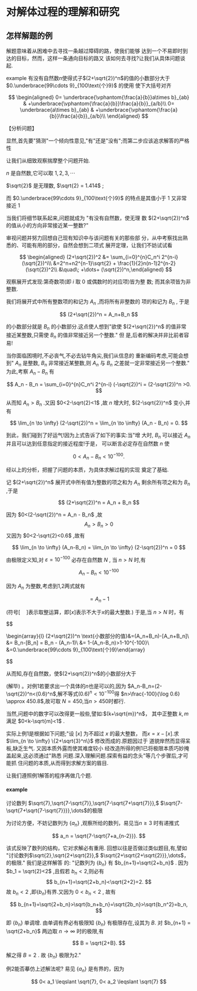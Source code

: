 # 对解体过程的理解和研究

## 怎样解题的例

解题意味着从困难中去寻找一条越过障碍的路，使我们能够
达到一个不易即时到达的目标，然而，这样一条通向目标的路又
该如何去寻找?让我们从具体问题谈起.

example
有没有自然数$n$使得式子$(2+\sqrt{2})^n$的值的小数部分大于
$0.\underbrace{99\cdots 9}_{100\text{个}9}$ 的使用 使下大括号对齐


$$
\begin{aligned}
    0=    \underbrace{\vphantom{\frac{a}{b}}a\times b}_{ab} & +\underbrace{\vphantom{\frac{a}{b}}\frac{a}{b}}_{a/b}\\
    0=    \underbrace{a\times b}_{ab} & +\underbrace{\vphantom{\frac{a}{b}}\frac{a}{b}}_{a/b}\\
  \end{aligned}
$$


【分析问题】

显然,首先要\"猜测\"一个倾向性意见,\"有\"还是\"没有\";而第二步应该追求解答的严格性

让我们从细致观察揣摩整个问题开始.

$n$ 是自然数,它可以取 $1,2,3,\cdots$

$\sqrt{2}$ 是无理数, $\sqrt{2} = 1.414$ ;

而 $0.\underbrace{99\cdots 9}_{100\text{个}9}$ 的特点是其值小于 $1$
又非常接近 $1$

当我们将细节联系起来,问题就成为 \"有没有自然数，使无理 数
$(2+\sqrt{2})^n$ 的值从小的方向非常接近某一整数?\"

审视问题并努力回想自己现有知识中与该问题有关的那些部
分，从中考察找出熟悉的、可能有用的部分，自然会想到二项式
展开定理，让我们不妨试试看


$$
\begin{aligned}
    (2+\sqrt{2})^2
        &= \sum_{i=0}^{n}C_n^i 2^{n-i} (\sqrt{2})^i\\
        &=2^n+n2^{n-1}\sqrt{2} + \frac{1}{2}n(n-1)2^{n-2}(\sqrt{2})^2\\
        &\quad\; +\dots+ (\sqrt{2})^n,\end{aligned}
$$


观察展开式发现:第奇数项(即 $i$ 取 $0$ 或偶数时的对应项)皆为整 数;
而其余项皆为非整数.

我们将展开式中所有整数项的和记为 $A_n$ ,而将所有非整数的 项的和记为
$B_n$ , 于是


$$
(2+\sqrt{2})^n = A_n+B_n
$$


的小数部分就是 $B_n$ 的小数部分.这点使人想到\"欲使 $(2+\sqrt{2})^n$
的值非常接近某整数,只需使 $B_n$ 的值非常接近另一个整数.\" 但
是,后者的解决并非比前者容易!

当你面临困境时,不必丧气,不必去钻牛角尖,我们从信息的
重新编码考虑,可能会想到\" $A_n$ 是整数, $B_n$ 非常接近某整数,则 $A_n$ 与
$B_n$ 之差就一定非常接近另一个整数.\" 为此,考察 $A_n-B_n$ 有


$$
A_n - B_n = \sum_{i=0}^{n}C_n^i 2^{n-i} (-\sqrt{2})^i = (2-\sqrt{2})^n >0.
$$


从而知 $A_n > B_n$ .又因 $0<2-\sqrt{2}<1$ ,故 $n$ 增大时,
$(2-\sqrt{2})^n$ 变小,并有


$$
\lim_{n \to \infty} (2-\sqrt{2})^n = 
  \lim_{n \to \infty} (A_n - B_n) = 0.
$$


到此，我们碰到了好运气!因为上式告诉了如下的事实:当\"增 大时, $B_n$
可以接近 $A_n$ 并且可以达到任意指定的接近程度!于是，
可以断言必定存在自然数 $n$ 使


$$
0<A_n - B_n<10^{-100}.
$$


经以上的分析，把握了问题的本质，为具体求解过程的实现 奠定了基础.

记 $(2+\sqrt{2})^n$ 展开式中所有值为整数的项之和为 $A_n$
剩余所有项之和为 $B_n$ ,于是


$$
(2+\sqrt{2})^n = A_n + B_n
$$


因为 $0<(2-\sqrt{2})^n = A_n - B_n$ ,故 
$$
% \label{eq:001}
  A_n>B_n>0
$$
 又因为 $0<2-\sqrt{2}<0.6$ ,故有


$$
\lim_{n \to \infty} (A_n-B_n) = 
  \lim_{n \to \infty} (2-\sqrt{2})^n = 0
$$


由极限定义知,对 $\varepsilon=10^{-100}$ 必存在自然数 $N$ , 当 $n>N$
时,有


$$
% \label{eq:002}
  A_n-B_n<10^{-100}
$$


因为 $A_n$ 为整数,考虑到1,2两式就有


$$
=A_n-1
$$


(符号$[\quad]$表示取整运算，即$[x]$表示不大于$x$的最大整数.) 于是,当
$n>N$ 时，有


$$

\begin{array}{l}
(2+\sqrt{2})^n \text{小数部分的值}&=(A_n+B_n)-[A_n+B_n]\\
&= B_n-[B_n] = B_n - (A_n-1)\\
&= 1-(A_n-B_n)>1-10^{-100}\\
&=0.\underbrace{99\cdots 9}_{100\text{个}9}\end{array}

$$


从而知,存在自然数，使$(2+\sqrt{2})^n$的小数部分大于

(解毕) 。对例1若要求出一个具体的$n$也是可以的,因为
$A_n-B_n=(2-\sqrt{2})^n<(0.6)^n$,解不等式$(0.6)^n<10^{-100}$得
$n>\frac{-100}{\log 0.6} \approx 450.8$,故可取 $N=450$,当$n>450$时都行.

当然,问题中的数字可以改得更一般些,譬如:$(k+\sqrt{m})^n$， 其中正整数
$k,m$ 满足 $0<k-\sqrt{m}<1$ .

实际上例1是根据如下问题;\"设 $[x]$ 为不超过 $x$ 的最大整数，
而${x}=x-[x]$.求 $\lim_{n \to \infty} \{2+\sqrt{3}^n\}$
修改而成的.原题因过于 道貌岸然而显得呆板,缺乏生气.
又因本质外露而使其难度较小
经改造所得的例1已将极限本质巧妙掩盖起来,这必须通过\"熟悉
问题.深入理解问题.探索有益的念头\"等几个步骤后,才可能抓
住问题的本质,从而得到求解方案的眉目.

让我们遵照例1解答的程序再做几个题.

#### example
讨论数列 $\sqrt{7},\sqrt{7-\sqrt{7}},\sqrt{7-\sqrt{7+\sqrt{7}}},$
$\sqrt{7-\sqrt{7+\sqrt{7-\sqrt{7}}}},\dots$的极限

为讨论方便，不妨记数列为 $\{a_n\}$ ,观察所给的数列，易见当$n\geqslant 3$
时有递推式


$$
a_n = \sqrt{7-\sqrt{7+a_{n-2}}}.
$$


该式反映了数列的结构，它对求解必有重用. 回想以往是否做过类似题目,有,譬如
"讨论数列$\sqrt{2},\sqrt{2+\sqrt{2}},$
$\sqrt{2+\sqrt{2+\sqrt{2}}},\dots$，的极限." 我们是这样解答 的:
"记数列为 $\{b_n\}$ 有 $b_{n+1}=\sqrt{2+b_n}$ . 因为 $b_1 = \sqrt{2}<2$
,且假若 $b_n<2$,则必有 
$$
b_{n+1}=\sqrt{2+b_n}<\sqrt{2+2}=2.
$$
 故 $b_n<2$
,即$\{b_n\}$有界.又因为 $0 <b_n< 2$ , 故有


$$
b_{n+1}=\sqrt{2+b_n}>\sqrt{b_n+b_n}=\sqrt{2b_n}>\sqrt{b_n^2}=b_n,
$$


即 $\{b_n\}$ 单调增. 由单调有界必有极限知 $\{b_n\}$ 有极限存在,设其为
$B$. 对 $b_{n+1} = \sqrt{2+b_n}$ 两边取 $n\rightarrow \infty$
时的极限,有


$$
B = \sqrt{2+B}.
$$


解之得 $B=2$ . 故 $\{b_n\}$ 极限为2.\"

例2能否摹仿上述解法呢? 易见 $\{a_n\}$ 是有界的，因为

$$
0< a_1 \leqslant \sqrt{7}, 
  0< a_2 \leqslant \sqrt{7}
$$

